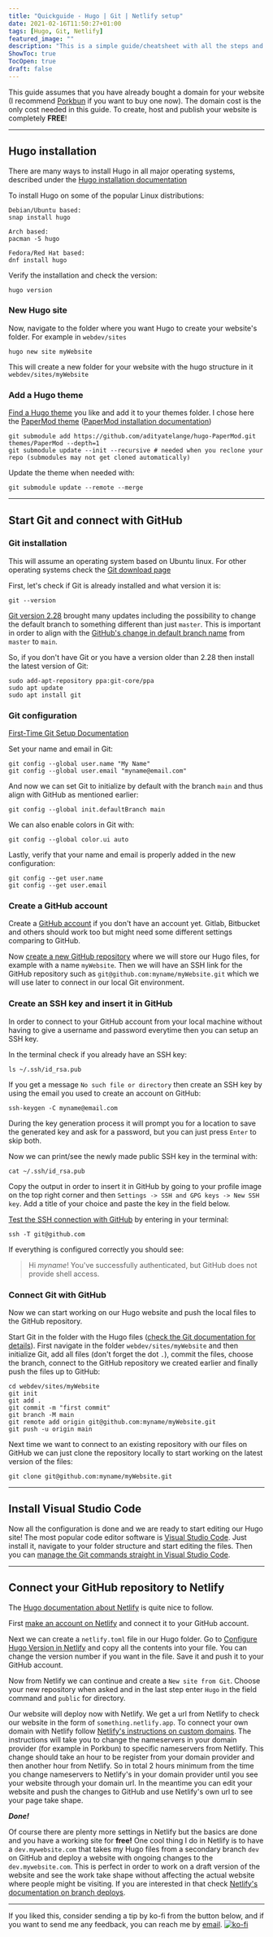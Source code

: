 ```yaml
---
title: "Quickguide - Hugo | Git | Netlify setup"
date: 2021-02-16T11:50:27+01:00
tags: [Hugo, Git, Netlify]
featured_image: ""
description: "This is a simple guide/cheatsheet with all the steps and commands to take you from nothing to a FREE published website with Hugo, GitHub and Netlify!"
ShowToc: true
TocOpen: true
draft: false
---
```


This guide assumes that you have already bought a domain for your website (I recommend [Porkbun](https://porkbun.com/products/domains) if you want to buy one now). The domain cost is the only cost needed in this guide. To create, host and publish your website is completely **FREE**!

---

## Hugo installation

There are many ways to install Hugo in all major operating systems, described under the [Hugo installation documentation](https://gohugo.io/getting-started/installing)

To install Hugo on some of the popular Linux distributions:
```
Debian/Ubuntu based:
snap install hugo

Arch based:
pacman -S hugo

Fedora/Red Hat based:
dnf install hugo
```

Verify the installation and check the version:
```
hugo version
```

### New Hugo site

Now, navigate to the folder where you want Hugo to create your website's folder. For example in `webdev/sites`
```
hugo new site myWebsite
```

This will create a new folder for your website with the hugo structure in it `webdev/sites/myWebsite`

### Add a Hugo theme

[Find a Hugo theme](https://themes.gohugo.io) you like and add it to your themes folder. I chose here the [PaperMod theme](https://themes.gohugo.io/hugo-papermod/) ([PaperMod installation documentation](https://github.com/adityatelange/hugo-PaperMod/wiki/Installation))

```
git submodule add https://github.com/adityatelange/hugo-PaperMod.git themes/PaperMod --depth=1
git submodule update --init --recursive # needed when you reclone your repo (submodules may not get cloned automatically)
```

Update the theme when needed with:

```
git submodule update --remote --merge
```

---

## Start Git and connect with GitHub

### Git installation

This will assume an operating system based on Ubuntu linux. For other operating systems check the [Git download page](https://git-scm.com/downloads)

First, let's check if Git is already installed and what version it is:
```
git --version
```

[Git version 2.28](https://github.blog/2020-07-27-highlights-from-git-2-28/) brought many updates including the possibility to change the default branch to something different than just `master`. This is important in order to align with the [GitHub's change in default branch name](https://github.com/github/renaming) from `master` to `main`. 

So, if you don't have Git or you have a version older than 2.28 then install the latest version of Git:

```
sudo add-apt-repository ppa:git-core/ppa
sudo apt update
sudo apt install git
```

### Git configuration

[First-Time Git Setup Documentation](https://git-scm.com/book/en/v2/Getting-Started-First-Time-Git-Setup)

Set your name and email in Git:
```
git config --global user.name "My Name"
git config --global user.email "myname@email.com"
```

And now we can set Git to initialize by default with the branch `main` and thus align with GitHub as mentioned earlier:
```
git config --global init.defaultBranch main
```

We can also enable colors in Git with:
```
git config --global color.ui auto
```

Lastly, verify that your name and email is properly added in the new configuration:
```
git config --get user.name
git config --get user.email
```

### Create a GitHub account

Create a [GitHub account](https://github.com/join) if you don't have an account yet. Gitlab, Bitbucket and others should work too but might need some different settings comparing to GitHub.

Now [create a new GitHub repository](https://github.com/new) where we will store our Hugo files, for example with a name `myWebsite`. Then we will have an SSH link for the GitHub repository such as `git@github.com:myname/myWebsite.git` which we will use later to connect in our local Git environment.

### Create an SSH key and insert it in GitHub

In order to connect to your GitHub account from your local machine without having to give a username and password everytime then you can setup an SSH key.

In the terminal check if you already have an SSH key:
```
ls ~/.ssh/id_rsa.pub
```

If you get a message `No such file or directory` then create an SSH key by using the email you used to create an account on GitHub:
```
ssh-keygen -C myname@email.com
```
During the key generation process it will prompt you for a location to save the generated key and ask for a password, but you can just press `Enter` to skip both.

Now we can print/see the newly made public SSH key in the terminal with:
```
cat ~/.ssh/id_rsa.pub
```
Copy the output in order to insert it in GitHub by going to your profile image on the top right corner and then `Settings -> SSH and GPG keys -> New SSH key`. Add a title of your choice and paste the key in the field below.

[Test the SSH connection with GitHub](https://docs.github.com/en/github/authenticating-to-github/testing-your-ssh-connection) by entering in your terminal:
```
ssh -T git@github.com
```

If everything is configured correctly you should see:
> Hi *myname*! You've successfully authenticated, but GitHub does not provide shell access.

### Connect Git with GitHub

Now we can start working on our Hugo website and push the local files to the GitHub repository.

Start Git in the folder with the Hugo files ([check the Git documentation for details](https://git-scm.com/book/en/v2/Git-Basics-Getting-a-Git-Repository)). First navigate in the folder `webdev/sites/myWebsite` and then initialize Git, add all files (don't forget the dot `.`), commit the files, choose the branch, connect to the GitHub repository we created earlier and finally push the files up to GitHub:
```
cd webdev/sites/myWebsite
git init
git add .
git commit -m "first commit"
git branch -M main
git remote add origin git@github.com:myname/myWebsite.git
git push -u origin main
```

Next time we want to connect to an existing repository with our files on GitHub we can just clone the repository locally to start working on the latest version of the files:
```
git clone git@github.com:myname/myWebsite.git
```

---

## Install Visual Studio Code

Now all the configuration is done and we are ready to start editing our Hugo site! The most popular code editor software is [Visual Studio Code](https://code.visualstudio.com/). Just install it, navigate to your folder structure and start editing the files. Then you can [manage the Git commands straight in Visual Studio Code](https://code.visualstudio.com/docs/editor/versioncontrol).

---

## Connect your GitHub repository to Netlify

The [Hugo documentation about Netlify](https://gohugo.io/hosting-and-deployment/hosting-on-netlify) is quite nice to follow. 

First [make an account on Netlify](https://app.netlify.com/) and connect it to your GitHub account.

Next we can create a `netlify.toml` file in our Hugo folder. Go to [Configure Hugo Version in Netlify](https://gohugo.io/hosting-and-deployment/hosting-on-netlify#configure-hugo-version-in-netlify) and copy all the contents into your file. You can change the version number if you want in the file. Save it and push it to your GitHub account.

Now from Netlify we can continue and create a `New site from Git`. Choose your new repository when asked and in the last step enter `Hugo` in the field command and `public` for directory.

Our website will deploy now with Netlify. We get a url from Netlify to check our website in the form of `something.netlify.app`. To connect your own domain with Netlify follow [Netlify's instructions on custom domains](https://docs.netlify.com/domains-https/custom-domains/). The instructions will take you to change the nameservers in your domain provider (for example in Porkbun) to specific nameservers from Netlify. This change should take an hour to be register from your domain provider and then another hour from Netlify. So in total 2 hours minimum from the time you change nameservers to Netlify's in your domain provider until you see your website through your domain url. In the meantime you can edit your website and push the changes to GitHub and use Netlify's own url to see your page take shape.

***Done!***

Of course there are plenty more settings in Netlify but the basics are done and you have a working site for **free!** One cool thing I do in Netlify is to have a `dev.mywebsite.com` that takes my Hugo files from a secondary branch `dev` on GitHub and deploy a website with ongoing changes to the `dev.mywebsite.com`. This is perfect in order to work on a draft version of the website and see the work take shape without affecting the actual website where people might be visiting. If you are interested in that check [Netlify's documentation on branch deploys](https://docs.netlify.com/site-deploys/overview/#branch-deploy-controls).

---
If you liked this, consider sending a tip by ko-fi from the button below, and if you want to send me any feedback, you can reach me by [email](mailto:emailme@al3xis.xyz).
[![ko-fi](https://ko-fi.com/img/githubbutton_sm.svg)](https://ko-fi.com/V7V1CFV13)